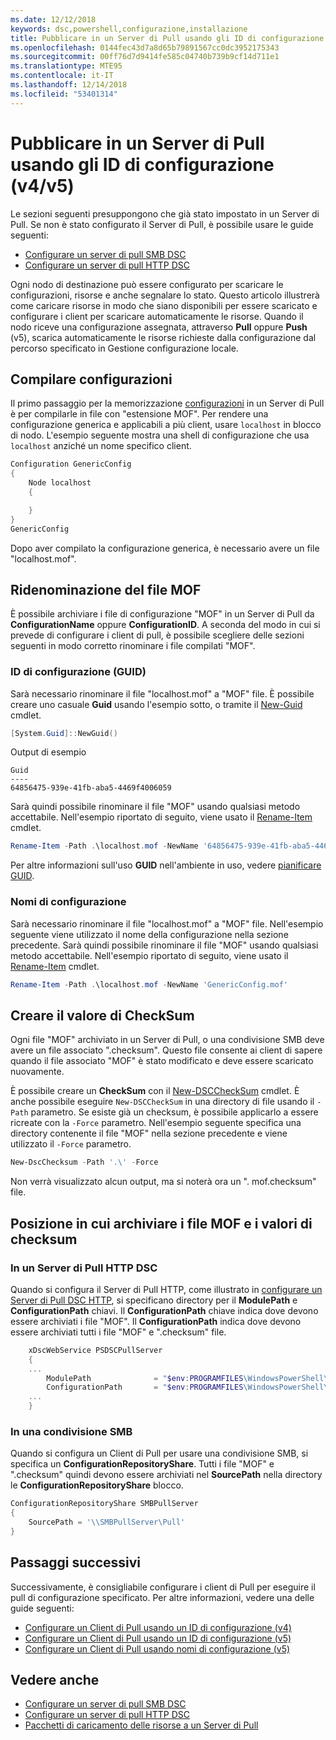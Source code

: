 ```yaml
---
ms.date: 12/12/2018
keywords: dsc,powershell,configurazione,installazione
title: Pubblicare in un Server di Pull usando gli ID di configurazione (v4/v5)
ms.openlocfilehash: 0144fec43d7a8d65b79891567cc0dc3952175343
ms.sourcegitcommit: 00ff76d7d9414fe585c04740b739b9cf14d711e1
ms.translationtype: MTE95
ms.contentlocale: it-IT
ms.lasthandoff: 12/14/2018
ms.locfileid: "53401314"
---
```

# <a name="publish-to-a-pull-server-using-configuration-ids-v4v5"></a>Pubblicare in un Server di Pull usando gli ID di configurazione (v4/v5)

Le sezioni seguenti presuppongono che già stato impostato in un Server di Pull. Se non è stato configurato il Server di Pull, è possibile usare le guide seguenti:

- [Configurare un server di pull SMB DSC](pullServerSmb.md)
- [Configurare un server di pull HTTP DSC](pullServer.md)

Ogni nodo di destinazione può essere configurato per scaricare le configurazioni, risorse e anche segnalare lo stato. Questo articolo illustrerà come caricare risorse in modo che siano disponibili per essere scaricato e configurare i client per scaricare automaticamente le risorse. Quando il nodo riceve una configurazione assegnata, attraverso **Pull** oppure **Push** (v5), scarica automaticamente le risorse richieste dalla configurazione dal percorso specificato in Gestione configurazione locale.

## <a name="compile-configurations"></a>Compilare configurazioni

Il primo passaggio per la memorizzazione [configurazioni](../configurations/configurations.md) in un Server di Pull è per compilarle in file con "estensione MOF". Per rendere una configurazione generica e applicabili a più client, usare `localhost` in blocco di nodo. L'esempio seguente mostra una shell di configurazione che usa `localhost` anziché un nome specifico client.

```powershell
Configuration GenericConfig
{
    Node localhost
    {

    }
}
GenericConfig
```

Dopo aver compilato la configurazione generica, è necessario avere un file "localhost.mof".

## <a name="renaming-the-mof-file"></a>Ridenominazione del file MOF

È possibile archiviare i file di configurazione "MOF" in un Server di Pull da **ConfigurationName** oppure **ConfigurationID**. A seconda del modo in cui si prevede di configurare i client di pull, è possibile scegliere delle sezioni seguenti in modo corretto rinominare i file compilati "MOF".

### <a name="configuration-ids-guid"></a>ID di configurazione (GUID)

Sarà necessario rinominare il file "localhost.mof" a "<GUID>MOF" file. È possibile creare uno casuale **Guid** usando l'esempio sotto, o tramite il [New-Guid](/powershell/module/microsoft.powershell.utility/new-guid) cmdlet.

```powershell
[System.Guid]::NewGuid()
```

Output di esempio

```output
Guid
----
64856475-939e-41fb-aba5-4469f4006059
```

Sarà quindi possibile rinominare il file "MOF" usando qualsiasi metodo accettabile. Nell'esempio riportato di seguito, viene usato il [Rename-Item](/powershell/module/microsoft.powershell.management/rename-item) cmdlet.

```powershell
Rename-Item -Path .\localhost.mof -NewName '64856475-939e-41fb-aba5-4469f4006059.mof'
```

Per altre informazioni sull'uso **GUID** nell'ambiente in uso, vedere [pianificare GUID](/powershell/dsc/secureserver#guids).

### <a name="configuration-names"></a>Nomi di configurazione

Sarà necessario rinominare il file "localhost.mof" a "<Configuration Name>MOF" file. Nell'esempio seguente viene utilizzato il nome della configurazione nella sezione precedente. Sarà quindi possibile rinominare il file "MOF" usando qualsiasi metodo accettabile. Nell'esempio riportato di seguito, viene usato il [Rename-Item](/powershell/module/microsoft.powershell.management/rename-item) cmdlet.

```powershell
Rename-Item -Path .\localhost.mof -NewName 'GenericConfig.mof'
```

## <a name="create-the-checksum"></a>Creare il valore di CheckSum

Ogni file "MOF" archiviato in un Server di Pull, o una condivisione SMB deve avere un file associato ".checksum". Questo file consente ai client di sapere quando il file associato "MOF" è stato modificato e deve essere scaricato nuovamente.

È possibile creare un **CheckSum** con il [New-DSCCheckSum](/powershell/module/psdesiredstateconfiguration/new-dscchecksum) cmdlet. È anche possibile eseguire `New-DSCCheckSum` in una directory di file usando il `-Path` parametro. Se esiste già un checksum, è possibile applicarlo a essere ricreate con la `-Force` parametro. Nell'esempio seguente specifica una directory contenente il file "MOF" nella sezione precedente e viene utilizzato il `-Force` parametro.

```powershell
New-DscChecksum -Path '.\' -Force
```

Non verrà visualizzato alcun output, ma si noterà ora un "<GUID or Configuration Name>. mof.checksum" file.

## <a name="where-to-store-mof-files-and-checksums"></a>Posizione in cui archiviare i file MOF e i valori di checksum

### <a name="on-a-dsc-http-pull-server"></a>In un Server di Pull HTTP DSC

Quando si configura il Server di Pull HTTP, come illustrato in [configurare un Server di Pull DSC HTTP](pullServer.md), si specificano directory per il **ModulePath** e **ConfigurationPath** chiavi. Il **ConfigurationPath** chiave indica dove devono essere archiviati i file "MOF". Il **ConfigurationPath** indica dove devono essere archiviati tutti i file "MOF" e ".checksum" file.

```powershell
    xDscWebService PSDSCPullServer
    {
    ...
        ModulePath              = "$env:PROGRAMFILES\WindowsPowerShell\DscService\Modules"
        ConfigurationPath       = "$env:PROGRAMFILES\WindowsPowerShell\DscService\Configuration"
    ...
    }

```

### <a name="on-an-smb-share"></a>In una condivisione SMB

Quando si configura un Client di Pull per usare una condivisione SMB, si specifica un **ConfigurationRepositoryShare**. Tutti i file "MOF" e ".checksum" quindi devono essere archiviati nel **SourcePath** nella directory le **ConfigurationRepositoryShare** blocco.

```powershell
ConfigurationRepositoryShare SMBPullServer
{
    SourcePath = '\\SMBPullServer\Pull'
}
```

## <a name="next-steps"></a>Passaggi successivi

Successivamente, è consigliabile configurare i client di Pull per eseguire il pull di configurazione specificato. Per altre informazioni, vedere una delle guide seguenti:

- [Configurare un Client di Pull usando un ID di configurazione (v4)](pullClientConfigId4.md)
- [Configurare un Client di Pull usando un ID di configurazione (v5)](pullClientConfigId.md)
- [Configurare un Client di Pull usando nomi di configurazione (v5)](pullClientConfigNames.md)

## <a name="see-also"></a>Vedere anche

- [Configurare un server di pull SMB DSC](pullServerSmb.md)
- [Configurare un server di pull HTTP DSC](pullServer.md)
- [Pacchetti di caricamento delle risorse a un Server di Pull](package-upload-resources.md)
